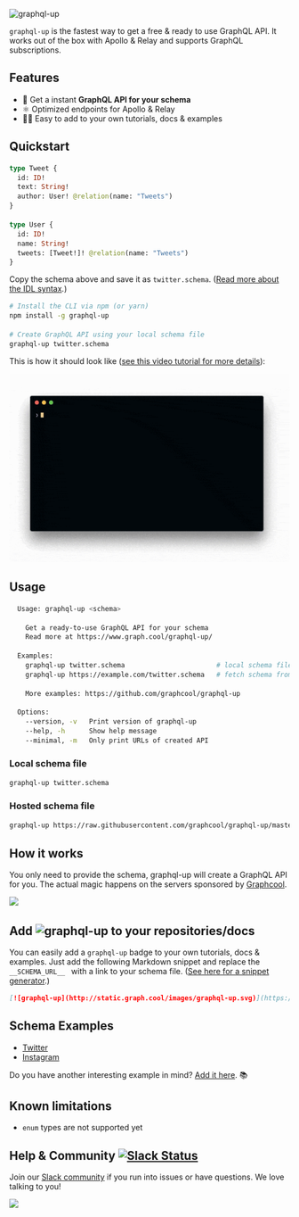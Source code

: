 ![graphql-up](http://static.graph.cool.s3.amazonaws.com/images/graphql-up-light.svg)

`graphql-up` is the fastest way to get a free & ready to use GraphQL API. It works out of the box with Apollo & Relay and supports GraphQL subscriptions.

## Features

* 🚀  Get a instant **GraphQL API for your schema**
* ⚛️  Optimized endpoints for Apollo & Relay
* 👨‍🏫  Easy to add to your own tutorials, docs & examples


## Quickstart

```graphql
type Tweet {
  id: ID!
  text: String!
  author: User! @relation(name: "Tweets")
}

type User {
  id: ID!
  name: String!
  tweets: [Tweet!]! @relation(name: "Tweets")
}
```

Copy the schema above and save it as `twitter.schema`. ([Read more about the IDL syntax](https://www.graph.cool/docs/faq/graphql-schema-definition-idl-kr84dktnp0/).)

```sh
# Install the CLI via npm (or yarn)
npm install -g graphql-up

# Create GraphQL API using your local schema file
graphql-up twitter.schema
```

This is how it should look like ([see this video tutorial for more details](https://www.youtube.com/watch?v=kWS7SGcp7cY)):

![](./resources/preview.gif)

## Usage

```sh
  Usage: graphql-up <schema>
  
    Get a ready-to-use GraphQL API for your schema
    Read more at https://www.graph.cool/graphql-up/
    
  Examples:
    graphql-up twitter.schema                       # local schema file
    graphql-up https://example.com/twitter.schema   # fetch schema from URL
    
    More examples: https://github.com/graphcool/graphql-up

  Options:
    --version, -v   Print version of graphql-up
    --help, -h      Show help message
    --minimal, -m   Only print URLs of created API

```

### Local schema file

```sh
graphql-up twitter.schema
```

### Hosted schema file


```sh
graphql-up https://raw.githubusercontent.com/graphcool/graphql-up/master/examples/twitter.schema
```

## How it works

You only need to provide the schema, graphql-up will create a GraphQL API for you. The actual magic happens on the servers sponsored by [Graphcool](https://www.graph.cool).

![](http://imgur.com/TOTGex5.png)

## Add ![graphql-up](http://static.graph.cool/images/graphql-up.svg) to your repositories/docs

You can easily add a `graphql-up` badge to your own tutorials, docs & examples. Just add the following Markdown snippet and replace the `__SCHEMA_URL__ ` with a link to your schema file. ([See here for a snippet generator](https://www.graph.cool/graphql-up/).)

```md
[![graphql-up](http://static.graph.cool/images/graphql-up.svg)](https://www.graph.cool/graphql-up/new?source=__SCHEMA_URL__)
```


## Schema Examples

* [Twitter](https://github.com/graphcool/graphql-up/blob/master/examples/twitter.schema)
* [Instagram](https://github.com/graphcool/graphql-up/blob/master/examples/instagram.schema)

Do you have another interesting example in mind? [Add it here](https://github.com/graphcool/graphql-up/issues/new). 📚

## Known limitations

* `enum` types are not supported yet


## Help & Community [![Slack Status](https://slack.graph.cool/badge.svg)](https://slack.graph.cool)

Join our [Slack community](http://slack.graph.cool/) if you run into issues or have questions. We love talking to you!

![](http://i.imgur.com/5RHR6Ku.png)
